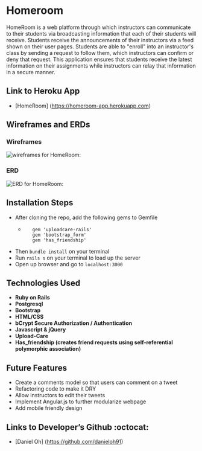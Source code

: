 # Homeroom
HomeRoom is a web platform through which instructors can communicate to their students via broadcasting information that each of their students will receive. Students receive the announcements of their instructors via a feed shown on their user pages. Students are able to "enroll" into an instructor's class by sending a request to follow them, which instructors can confirm or deny that request. This application ensures that students receive the latest information on their assignments while instructors can relay that information in a secure manner.

## Link to Heroku App
* [HomeRoom] (https://homeroom-app.herokuapp.com)

## Wireframes and ERDs

### Wireframes
![wireframes for HomeRoom:](http://i.imgur.com/WsT0QWg.png)

### ERD
![ERD for HomeRoom:](http://i.imgur.com/M509Vkz.png)

## Installation Steps
* After cloning the repo, add the following gems to Gemfile
  * ```gem 'bcrypt'
       gem 'uploadcare-rails'
       gem 'bootstrap_form'
       gem 'has_friendship'
    ```
* Then ```bundle install``` on your terminal
* Run ```rails s``` on your terminal to load up the server
* Open up browser and go to ```localhost:3000```

## Technologies Used
* **Ruby on Rails**
* **Postgresql**
* **Bootstrap**
* **HTML/CSS**
* **bCrypt Secure Authorization / Authentication**
* **Javascript & jQuery**
* **Upload-Care**
* **Has_friendship (creates friend requests using self-referential polymorphic association)**

## Future Features
* Create a comments model so that users can comment on a tweet
* Refactoring code to make it DRY
* Allow instructors to edit their tweets
* Implement Angular.js to further modularize webpage
* Add mobile friendly design

## Links to Developer’s Github :octocat:
* [Daniel Oh] (https://github.com/danieloh91)
